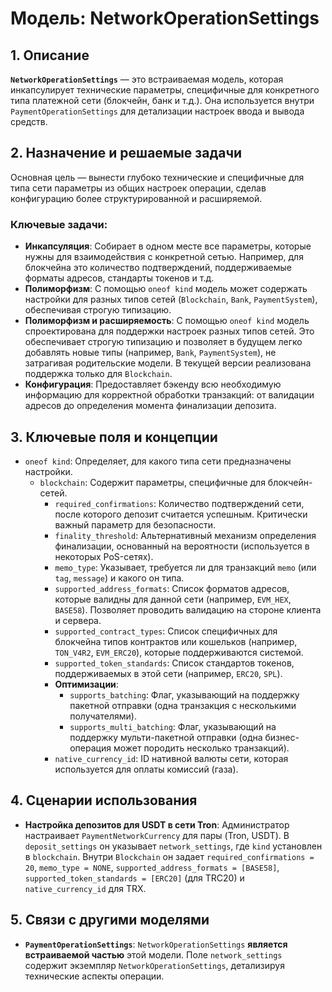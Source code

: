 # Модель: NetworkOperationSettings

## 1. Описание

**`NetworkOperationSettings`** — это встраиваемая модель, которая инкапсулирует технические параметры, специфичные для конкретного типа платежной сети (блокчейн, банк и т.д.). Она используется внутри `PaymentOperationSettings` для детализации настроек ввода и вывода средств.

## 2. Назначение и решаемые задачи

Основная цель — вынести глубоко технические и специфичные для типа сети параметры из общих настроек операции, сделав конфигурацию более структурированной и расширяемой.

### Ключевые задачи:
- **Инкапсуляция**: Собирает в одном месте все параметры, которые нужны для взаимодействия с конкретной сетью. Например, для блокчейна это количество подтверждений, поддерживаемые форматы адресов, стандарты токенов и т.д.
- **Полиморфизм**: С помощью `oneof kind` модель может содержать настройки для разных типов сетей (`Blockchain`, `Bank`, `PaymentSystem`), обеспечивая строгую типизацию.
- **Полиморфизм и расширяемость**: С помощью `oneof kind` модель спроектирована для поддержки настроек разных типов сетей. Это обеспечивает строгую типизацию и позволяет в будущем легко добавлять новые типы (например, `Bank`, `PaymentSystem`), не затрагивая родительские модели. В текущей версии реализована поддержка только для `Blockchain`.
- **Конфигурация**: Предоставляет бэкенду всю необходимую информацию для корректной обработки транзакций: от валидации адресов до определения момента финализации депозита.

## 3. Ключевые поля и концепции

- `oneof kind`: Определяет, для какого типа сети предназначены настройки.
  - `blockchain`: Содержит параметры, специфичные для блокчейн-сетей.
    - `required_confirmations`: Количество подтверждений сети, после которого депозит считается успешным. Критически важный параметр для безопасности.
    - `finality_threshold`: Альтернативный механизм определения финализации, основанный на вероятности (используется в некоторых PoS-сетях).
    - `memo_type`: Указывает, требуется ли для транзакций `memo` (или `tag`, `message`) и какого он типа.
    - `supported_address_formats`: Список форматов адресов, которые валидны для данной сети (например, `EVM_HEX`, `BASE58`). Позволяет проводить валидацию на стороне клиента и сервера.
    - `supported_contract_types`: Список специфичных для блокчейна типов контрактов или кошельков (например, `TON_V4R2`, `EVM_ERC20`), которые поддерживаются системой.
    - `supported_token_standards`: Список стандартов токенов, поддерживаемых в этой сети (например, `ERC20`, `SPL`).
    - **Оптимизации**:
      - `supports_batching`: Флаг, указывающий на поддержку пакетной отправки (одна транзакция с несколькими получателями).
      - `supports_multi_batching`: Флаг, указывающий на поддержку мульти-пакетной отправки (одна бизнес-операция может породить несколько транзакций).
    - `native_currency_id`: ID нативной валюты сети, которая используется для оплаты комиссий (газа).

## 4. Сценарии использования

- **Настройка депозитов для USDT в сети Tron**: Администратор настраивает `PaymentNetworkCurrency` для пары (Tron, USDT). В `deposit_settings` он указывает `network_settings`, где `kind` установлен в `blockchain`. Внутри `Blockchain` он задает `required_confirmations = 20`, `memo_type = NONE`, `supported_address_formats = [BASE58]`, `supported_token_standards = [ERC20]` (для TRC20) и `native_currency_id` для TRX.

## 5. Связи с другими моделями

- **`PaymentOperationSettings`**: `NetworkOperationSettings` **является встраиваемой частью** этой модели. Поле `network_settings` содержит экземпляр `NetworkOperationSettings`, детализируя технические аспекты операции.